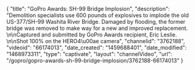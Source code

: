 {
    "title": "GoPro Awards: SH-99 Bridge Implosion",
    "description": "Demolition specialists use 600 pounds of explosives to implode the old US-377\/SH-99 Washita River Bridge. Damaged by flooding, the former bridge was removed to make way for a new and improved replacement.  \n\nCaptured and submitted by GoPro Awards recipient, Eric Leslie. \n\nShot 100% on the HERO4\u00ae camera",
    "channelid": "3762188",
    "videoid": "66174013",
    "date_created": "1459688401",
    "date_modified": "1468973311",
    "type": "captivate",
    "layout": "channelVideo",
    "url": "\/gopro\/gopro-awards-sh-99-bridge-implosion\/3762188-66174013"
}